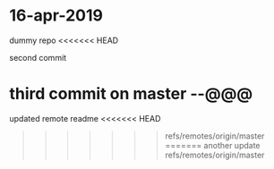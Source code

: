 # 16-apr-2019
dummy repo
<<<<<<< HEAD

second commit

third commit on master --@@@
=======
updated remote readme
<<<<<<< HEAD
>>>>>>> refs/remotes/origin/master
=======
another update
>>>>>>> refs/remotes/origin/master
